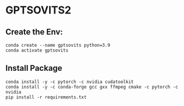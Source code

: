 # GPTSOVITS2

## Create the Env:
```
conda create --name gptsovits python=3.9
conda activate gptsovits
```

## Install Package

```
conda install -y -c pytorch -c nvidia cudatoolkit
conda install -y -c conda-forge gcc gxx ffmpeg cmake -c pytorch -c nvidia
pip install -r requirements.txt

```

